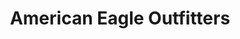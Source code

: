 ---
title: "American Eagle Outfitters"
url: /bengaluru/american-eagle-outfitters/
shop: Kleidung
---